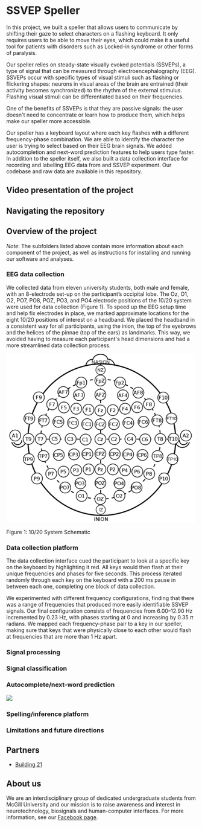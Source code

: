 # SSVEP Speller

In this project, we built a speller that allows users to communicate by shifting their gaze to select characters on a flashing keyboard. It only requires users to be able to move their eyes, which could make it a useful tool for patients with disorders such as Locked-in syndrome or other forms of paralysis. 

Our speller relies on steady-state visually evoked potentials (SSVEPs), a type of signal that can be measured through electroencephalography (EEG). SSVEPs occur with specific types of visual stimuli such as flashing or flickering shapes: neurons in visual areas of the brain are entrained (their activity becomes synchronized) to the rhythm of the external stimulus. Flashing visual stimuli can be differentiated based on their frequencies. 

One of the benefits of SSVEPs is that they are passive signals: the user doesn't need to concentrate or learn how to produce them, which helps make our speller more accessible. 

Our speller has a keyboard layout where each key flashes with a different frequency-phase combination. We are able to identify the character the user is trying to select based on their EEG brain signals. We added autocompletion and next-word prediction features to help users type faster. In addition to the speller itself, we also built a data collection interface for recording and labelling EEG data from and SSVEP experiment. Our codebase and raw data are available in this repository. 

## Video presentation of the project

<!-- TODO add YouTube link/thumbnail -->

## Navigating the repository

<!-- TODO add links once merged to main -->

## Overview of the project

*Note*: The subfolders listed above contain more information about each component of the project, as well as instructions for installing and running our software and analyses.

### EEG data collection

We collected data from eleven university students, both male and female, with an 8-electrode set-up on the participant’s occipital lobe. The Oz, O1, O2, PO7, PO8, POZ, PO3, and PO4 electrode positions of the 10/20 system were used for data collection (Figure 1). To speed up the EEG setup time and help fix electrodes in place, we marked approximate locations for the eight 10/20 positions of interest on a headband. We placed the headband in a consistent way for all participants, using the inion, the top of the eyebrows and the helices of the pinnae (top of the ears) as landmarks. This way, we avoided having to measure each participant's head dimensions and had a more streamlined data collection process. 

<img src="https://github.com/NTX-McGill/NeuroTechX-McGill-2021/blob/cleanup/img/10:20%20System%20Schematic.png" width="500">

Figure 1: 10/20 System Schematic

### Data collection platform

The data collection interface cued the participant to look at a specific key on the keyboard by highlighting it red. All keys would then flash at their unique frequencies and phases for five seconds. This process iterated randomly through each key on the keyboard with a 200 ms pause in between each one, completing one block of data collection. 

We experimented with different frequency configurations, finding that there was a range of frequencies that produced more easily identifiable SSVEP signals. Our final configuration consists of frequencies from 6.00–12.90 Hz incremented by 0.23 Hz, with phases starting at 0 and increasing by 0.35 $\pi$ radians. We mapped each frequency-phase pair to a key in our speller, making sure that keys that were physically close to each other would flash at frequencies that are more than 1 Hz apart.

<!-- TODO screenshot of data collection interface -->

### Signal processing

### Signal classification

### Autocomplete/next-word prediction

<img src="https://github.com/NTX-McGill/NeuroTechX-McGill-2021/blob/cleanup/img/10:20%20spellerTest.png" >

### Spelling/inference platform

### Limitations and future directions

## Partners

* [Building 21](https://building21.ca/)

## About us

We are an interdisciplinary group of dedicated undergraduate students from McGill University and our mission is to raise awareness and interest in neurotechnology, biosignals and human-computer interfaces. For more information, see our [Facebook page](https://www.facebook.com/McGillNeurotech).
